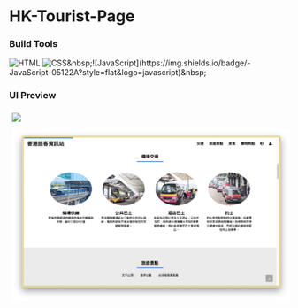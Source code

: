 # HK-Tourist-Page

### Build Tools 
![HTML](https://img.shields.io/badge/-HTML-05122A?style=flat&logo=HTML5)&nbsp;![CSS](https://img.shields.io/badge/-CSS-05122A?)&nbsp;![JavaScript](https://img.shields.io/badge/-JavaScript-05122A?style=flat&logo=javascript)&nbsp;

### UI Preview
<!-- <div style="display: flex; width: 100%; margin: auto;"> -->
<img src="https://github.com/tommylhw/HK-Tourist-Page/blob/main/img/UI/UI_1.png?raw=true"  style="margin: 5px">
<img src="https://github.com/tommylhw/HK-Tourist-Page/blob/main/img/UI/UI_2.png?raw=true"  style="margin: 5px">
<!-- </div> -->

